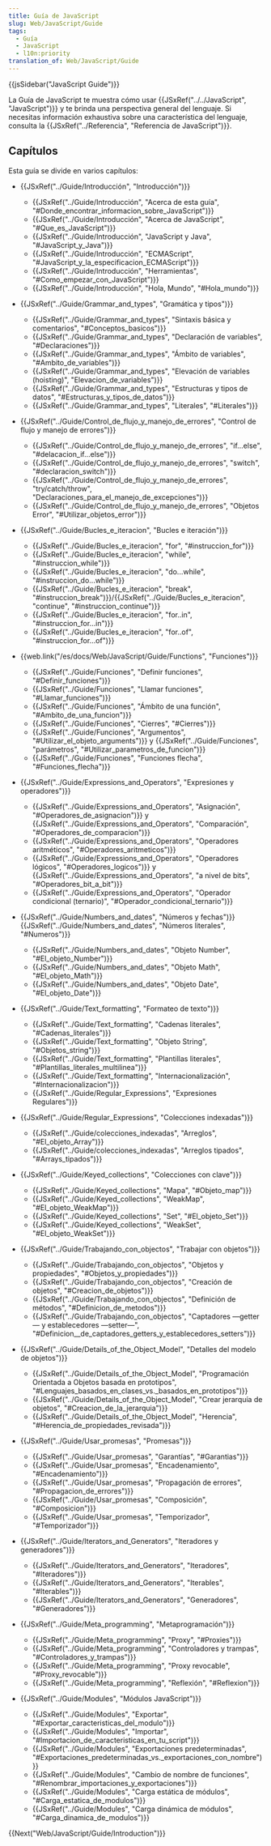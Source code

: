 ```yaml
---
title: Guía de JavaScript
slug: Web/JavaScript/Guide
tags:
  - Guía
  - JavaScript
  - l10n:priority
translation_of: Web/JavaScript/Guide
---
```

{{jsSidebar("JavaScript Guide")}}

La Guía de JavaScript te muestra cómo usar {{JSxRef("../../JavaScript", "JavaScript")}} y te brinda una perspectiva general del lenguaje. Si necesitas información exhaustiva sobre una característica del lenguaje, consulta la {{JSxRef("../Referencia", "Referencia de JavaScript")}}.

## Capítulos

Esta guía se divide en varios capítulos:

- {{JSxRef("../Guide/Introducción", "Introducción")}}

  - {{JSxRef("../Guide/Introducción", "Acerca de esta guía", "#Donde_encontrar_informacion_sobre_JavaScript")}}
  - {{JSxRef("../Guide/Introducción", "Acerca de JavaScript", "#Que_es_JavaScript")}}
  - {{JSxRef("../Guide/Introducción", "JavaScript y Java", "#JavaScript_y_Java")}}
  - {{JSxRef("../Guide/Introducción", "ECMAScript", "#JavaScript_y_la_especificacion_ECMAScript")}}
  - {{JSxRef("../Guide/Introducción", "Herramientas", "#Como_empezar_con_JavaScript")}}
  - {{JSxRef("../Guide/Introducción", "Hola, Mundo", "#Hola_mundo")}}

- {{JSxRef("../Guide/Grammar_and_types", "Gramática y tipos")}}

  - {{JSxRef("../Guide/Grammar_and_types", "Sintaxis básica y comentarios", "#Conceptos_basicos")}}
  - {{JSxRef("../Guide/Grammar_and_types", "Declaración de variables", "#Declaraciones")}}
  - {{JSxRef("../Guide/Grammar_and_types", "Ámbito de variables", "#Ambito_de_variables")}}
  - {{JSxRef("../Guide/Grammar_and_types", "Elevación de variables (hoisting)", "Elevacion_de_variables")}}
  - {{JSxRef("../Guide/Grammar_and_types", "Estructuras y tipos de datos", "#Estructuras_y_tipos_de_datos")}}
  - {{JSxRef("../Guide/Grammar_and_types", "Literales", "#Literales")}}

- {{JSxRef("../Guide/Control_de_flujo_y_manejo_de_errores", "Control de flujo y manejo de errores")}}

  - {{JSxRef("../Guide/Control_de_flujo_y_manejo_de_errores", "if...else", "#delacacion_if...else")}}
  - {{JSxRef("../Guide/Control_de_flujo_y_manejo_de_errores", "switch", "#declaracion_switch")}}
  - {{JSxRef("../Guide/Control_de_flujo_y_manejo_de_errores", "try/catch/throw", "Declaraciones_para_el_manejo_de_excepciones")}}
  - {{JSxRef("../Guide/Control_de_flujo_y_manejo_de_errores", "Objetos Error", "#Utilizar_objetos_error")}}

- {{JSxRef("../Guide/Bucles_e_iteracion", "Bucles e iteración")}}

  - {{JSxRef("../Guide/Bucles_e_iteracion", "for", "#instruccion_for")}}
  - {{JSxRef("../Guide/Bucles_e_iteracion", "while", "#instruccion_while")}}
  - {{JSxRef("../Guide/Bucles_e_iteracion", "do...while", "#instruccion_do...while")}}
  - {{JSxRef("../Guide/Bucles_e_iteracion", "break", "#instruccion_break")}}/{{JSxRef("../Guide/Bucles_e_iteracion", "continue", "#instruccion_continue")}}
  - {{JSxRef("../Guide/Bucles_e_iteracion", "for..in", "#instruccion_for...in")}}
  - {{JSxRef("../Guide/Bucles_e_iteracion", "for..of", "#instruccion_for...of")}}

- {{web.link("/es/docs/Web/JavaScript/Guide/Functions", "Funciones")}}

  - {{JSxRef("../Guide/Funciones", "Definir funciones", "#Definir_funciones")}}
  - {{JSxRef("../Guide/Funciones", "Llamar funciones", "#Llamar_funciones")}}
  - {{JSxRef("../Guide/Funciones", "Ámbito de una función", "#Ambito_de_una_funcion")}}
  - {{JSxRef("../Guide/Funciones", "Cierres", "#Cierres")}}
  - {{JSxRef("../Guide/Funciones", "Argumentos", "#Utilizar_el_objeto_arguments")}} y {{JSxRef("../Guide/Funciones", "parámetros", "#Utilizar_parametros_de_funcion")}}
  - {{JSxRef("../Guide/Funciones", "Funciones flecha", "#Funciones_flecha")}}

- {{JSxRef("../Guide/Expressions_and_Operators", "Expresiones y operadores")}}

  - {{JSxRef("../Guide/Expressions_and_Operators", "Asignación", "#Operadores_de_asignacion")}} y {{JSxRef("../Guide/Expressions_and_Operators", "Comparación", "#Operadores_de_comparacion")}}
  - {{JSxRef("../Guide/Expressions_and_Operators", "Operadores aritméticos", "#Operadores_aritmeticos")}}
  - {{JSxRef("../Guide/Expressions_and_Operators", "Operadores lógicos", "#Operadores_logicos")}} y {{JSxRef("../Guide/Expressions_and_Operators", "a nivel de bits", "#Operadores_bit_a_bit")}}
  - {{JSxRef("../Guide/Expressions_and_Operators", "Operador condicional (ternario)", "#Operador_condicional_ternario")}}

- {{JSxRef("../Guide/Numbers_and_dates", "Números y fechas")}}{{JSxRef("../Guide/Numbers_and_dates", "Números literales", "#Numeros")}}

  - {{JSxRef("../Guide/Numbers_and_dates", "Objeto Number", "#El_objeto_Number")}}
  - {{JSxRef("../Guide/Numbers_and_dates", "Objeto Math", "#El_objeto_Math")}}
  - {{JSxRef("../Guide/Numbers_and_dates", "Objeto Date", "#El_objeto_Date")}}

- {{JSxRef("../Guide/Text_formatting", "Formateo de texto")}}

  - {{JSxRef("../Guide/Text_formatting", "Cadenas literales", "#Cadenas_literales")}}
  - {{JSxRef("../Guide/Text_formatting", "Objeto String", "#Objetos_string")}}
  - {{JSxRef("../Guide/Text_formatting", "Plantillas literales", "#Plantillas_literales_multilinea")}}
  - {{JSxRef("../Guide/Text_formatting", "Internacionalización", "#Internacionalizacion")}}
  - {{JSxRef("../Guide/Regular_Expressions", "Expresiones Regulares")}}

- {{JSxRef("../Guide/Regular_Expressions", "Colecciones indexadas")}}

  - {{JSxRef("../Guide/colecciones_indexadas", "Arreglos", "#El_objeto_Array")}}
  - {{JSxRef("../Guide/colecciones_indexadas", "Arreglos tipados", "#Arrays_tipados")}}

- {{JSxRef("../Guide/Keyed_collections", "Colecciones con clave")}}

  - {{JSxRef("../Guide/Keyed_collections", "Mapa", "#Objeto_map")}}
  - {{JSxRef("../Guide/Keyed_collections", "WeakMap", "#El_objeto_WeakMap")}}
  - {{JSxRef("../Guide/Keyed_collections", "Set", "#El_objeto_Set")}}
  - {{JSxRef("../Guide/Keyed_collections", "WeakSet", "#El_objeto_WeakSet")}}

- {{JSxRef("../Guide/Trabajando_con_objectos", "Trabajar con objetos")}}

  - {{JSxRef("../Guide/Trabajando_con_objectos", "Objetos y propiedades", "#Objetos_y_propiedades")}}
  - {{JSxRef("../Guide/Trabajando_con_objectos", "Creación de objetos", "#Creacion_de_objetos")}}
  - {{JSxRef("../Guide/Trabajando_con_objectos", "Definición de métodos", "#Definicion_de_metodos")}}
  - {{JSxRef("../Guide/Trabajando_con_objectos", "Captadores —getter— y establecedores —setter—", "#Definicion__de_captadores_getters_y_establecedores_setters")}}

- {{JSxRef("../Guide/Details_of_the_Object_Model", "Detalles del modelo de objetos")}}

  - {{JSxRef("../Guide/Details_of_the_Object_Model", "Programación Orientada a Objetos basada en prototipos", "#Lenguajes_basados_en_clases_vs._basados_en_prototipos")}}
  - {{JSxRef("../Guide/Details_of_the_Object_Model", "Crear jerarquía de objetos", "#Creacion_de_la_jerarquia")}}
  - {{JSxRef("../Guide/Details_of_the_Object_Model", "Herencia", "#Herencia_de_propiedades_revisada")}}

- {{JSxRef("../Guide/Usar_promesas", "Promesas")}}

  - {{JSxRef("../Guide/Usar_promesas", "Garantías", "#Garantias")}}
  - {{JSxRef("../Guide/Usar_promesas", "Encadenamiento", "#Encadenamiento")}}
  - {{JSxRef("../Guide/Usar_promesas", "Propagación de errores", "#Propagacion_de_errores")}}
  - {{JSxRef("../Guide/Usar_promesas", "Composición", "#Composicion")}}
  - {{JSxRef("../Guide/Usar_promesas", "Temporizador", "#Temporizador")}}

- {{JSxRef("../Guide/Iterators_and_Generators", "Iteradores y generadores")}}

  - {{JSxRef("../Guide/Iterators_and_Generators", "Iteradores", "#Iteradores")}}
  - {{JSxRef("../Guide/Iterators_and_Generators", "Iterables", "#Iterables")}}
  - {{JSxRef("../Guide/Iterators_and_Generators", "Generadores", "#Generadores")}}

- {{JSxRef("../Guide/Meta_programming", "Metaprogramación")}}

  - {{JSxRef("../Guide/Meta_programming", "Proxy", "#Proxies")}}
  - {{JSxRef("../Guide/Meta_programming", "Controladores y trampas", "#Controladores_y_trampas")}}
  - {{JSxRef("../Guide/Meta_programming", "Proxy revocable", "#Proxy_revocable")}}
  - {{JSxRef("../Guide/Meta_programming", "Reflexión", "#Reflexion")}}

- {{JSxRef("../Guide/Modules", "Módulos JavaScript")}}

  - {{JSxRef("../Guide/Modules", "Exportar", "#Exportar_caracteristicas_del_modulo")}}
  - {{JSxRef("../Guide/Modules", "Importar", "#Importacion_de_caracteristicas_en_tu_script")}}
  - {{JSxRef("../Guide/Modules", "Exportaciones predeterminadas", "#Exportaciones_predeterminadas_vs._exportaciones_con_nombre")}}
  - {{JSxRef("../Guide/Modules", "Cambio de nombre de funciones", "#Renombrar_importaciones_y_exportaciones")}}
  - {{JSxRef("../Guide/Modules", "Carga estática de módulos", "#Carga_estatica_de_modulos")}}
  - {{JSxRef("../Guide/Modules", "Carga dinámica de módulos", "#Carga_dinamica_de_modulos")}}

{{Next("Web/JavaScript/Guide/Introduction")}}
